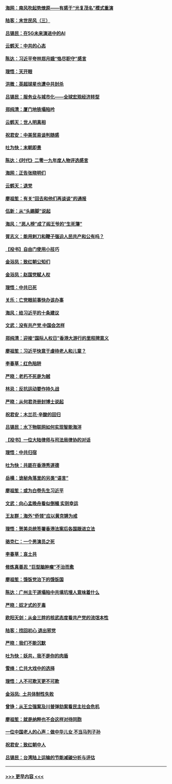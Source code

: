 #### [海网：南风吹起势燎原——有感于“光复茂名”模式重演](../pages/nsc993/n11732308.md?t=12201044) 
#### [陆客：末世民风（三）](../pages/nsc993/n11732211.md?t=12201044) 
#### [吕锡民：在5G未来演进中的AI](../pages/nsc993/n11730010.md?t=12201044) 
#### [云鹤天：中共的心态](../pages/nsc993/n11729906.md?t=12201044) 
#### [陈达：习近平夸林郑月娥“恪尽职守”感言](../pages/nsc993/n11729881.md?t=12201044) 
#### [理悟：天开眼](../pages/nsc993/n11729699.md?t=12201044) 
#### [洪微：英超球星也遭中共封杀](../pages/nsc993/n11727243.md?t=12201044) 
#### [吕锡民：服务业与城市化——全球宏观经济转型](../pages/nsc993/n11725845.md?t=12201044) 
#### [郑纯清：厦门地铁塌陷吟](../pages/nsc993/n11725813.md?t=12201044) 
#### [云鹤天：世人明真相](../pages/nsc993/n11725621.md?t=12201044) 
#### [祝君安：中美贸易谈判随感](../pages/nsc993/n11725609.md?t=12201044) 
#### [吐为快：末朝即景](../pages/nsc993/n11723365.md?t=12201044) 
#### [陈达：《时代》二零一九年度人物评选感言](../pages/nsc993/n11723337.md?t=12201044) 
#### [海网：正告张晓明们](../pages/nsc993/n11723228.md?t=12201044) 
#### [云鹤天：退党](../pages/nsc993/n11723056.md?t=12201044) 
#### [廖祖笙：有关“回去和他们再谈谈”的通报](../pages/nsc993/n11722442.md?t=12201044) 
#### [伍新：从“头踢脚”说起](../pages/nsc993/n11722429.md?t=12201044) 
#### [海风：“恶人榜”成了阎王爷的“生死簿”](../pages/nsc993/n11722272.md?t=12201044) 
#### [胥志义：能用剌刀和鞭子强迫人民共产和公有吗？](../pages/nsc993/n11720569.md?t=12201044) 
#### [【投书】自由门使用小技巧](../pages/nsc993/n11720180.md?t=12201044) 
#### [金浴凤：致红朝公知们](../pages/nsc993/n11720563.md?t=12201044) 
#### [金浴凤：赵国党赋人权](../pages/nsc993/n11720533.md?t=12201044) 
#### [理悟：中共已死](../pages/nsc993/n11720233.md?t=12201044) 
#### [关乐：亡党眼前事快办该办事](../pages/nsc993/n11719160.md?t=12201044) 
#### [海风：给习近平的十条建议](../pages/nsc993/n11717616.md?t=12201044) 
#### [文武：没有共产党 中国会怎样](../pages/nsc993/n11717584.md?t=12201044) 
#### [郑纯清：迎接“国际人权日”香港大游行的里程牌意义](../pages/nsc993/n11717417.md?t=12201044) 
#### [廖祖笙：习近平快意于虐待老人和儿童？](../pages/nsc993/n11715313.md?t=12201044) 
#### [李春草：红色陷阱](../pages/nsc993/n11715029.md?t=12201044) 
#### [严晓：老朽不死是为贼](../pages/nsc993/n11712910.md?t=12201044) 
#### [林忌：反抗运动要作持久战](../pages/nsc993/n11712623.md?t=12201044) 
#### [严晓：从何君尧册封博士说起](../pages/nsc993/n11712465.md?t=12201044) 
#### [祝君安：木兰花·辛酸的回归](../pages/nsc993/n11712381.md?t=12201044) 
#### [吕锡民：水下物联网如何实现智能海洋](../pages/nsc993/n11711158.md?t=12201044) 
#### [【投书】一位大陆律师与司法局律协的对话](../pages/nsc993/n11709675.md?t=12201044) 
#### [理悟：中共归宿](../pages/nsc993/n11710059.md?t=12201044) 
#### [吐为快：共匪在香港秀道德](../pages/nsc993/n11709979.md?t=12201044) 
#### [岳横：诡秘角落里的另类“语言”](../pages/nsc993/n11709792.md?t=12201044) 
#### [廖祖笙：或为白卷先生习近平](../pages/nsc993/n11708330.md?t=12201044) 
#### [文武：向心孟晚舟看似倒楣 实则幸运](../pages/nsc993/n11708236.md?t=12201044) 
#### [王友群：海外“侨领”应以黄克锵为戒](../pages/nsc993/n11706176.md?t=12201044) 
#### [理悟：贺美总统签署香港法案后各国跟进立法](../pages/nsc993/n11706853.md?t=12201044) 
#### [骆克仁：一个男演员之死](../pages/nsc993/n11706677.md?t=12201044) 
#### [李春草：哀土共](../pages/nsc993/n11706255.md?t=12201044) 
#### [修炼真善忍 “巨型脑肿瘤”不治而愈](../pages/nsc993/n11705340.md?t=12201044) 
#### [廖祖笙：饿饭党治下的饿饭国](../pages/nsc993/n11705085.md?t=12201044) 
#### [陈达：广州主干道塌陷中共填坑埋人意味着什么](../pages/nsc993/n11705046.md?t=12201044) 
#### [严晓：奴才式的歹毒](../pages/nsc993/n11704826.md?t=12201044) 
#### [欧阳天剑：从金三胖的核武态度看共产党的流氓本性](../pages/nsc993/n11702238.md?t=12201044) 
#### [陆客：找回初心 退出邪党](../pages/nsc993/n11702213.md?t=12201044) 
#### [严晓：我们不能沉默](../pages/nsc993/n11702110.md?t=12201044) 
#### [吐为快：妖共，我不是你的肉盾](../pages/nsc993/n11701366.md?t=12201044) 
#### [雪绮：亡共大戏中的选择](../pages/nsc993/n11699922.md?t=12201044) 
#### [理悟：人不可欺天更不可欺](../pages/nsc993/n11699657.md?t=12201044) 
#### [金浴凤:  土共体制性失败](../pages/nsc993/n11699361.md?t=12201044) 
#### [曾铮：从王立强案及川普弹劾案看民主社会危机](../pages/nsc993/n11699318.md?t=12201044) 
#### [廖祖笙：就是纳粹也不会这样对待同胞](../pages/nsc993/n11697658.md?t=12201044) 
#### [一位中国老人的心声：做中华儿女 不当马列子孙](../pages/nsc993/n11697525.md?t=12201044) 
#### [祝君安：致红朝中人](../pages/nsc993/n11697518.md?t=12201044) 
#### [吕锡民：台湾陆上运输的节能减碳分析与评估](../pages/nsc993/n11694983.md?t=12201044) 

----
#### [ >>> 更早内容 <<< ](../indexes/nsc993-earlier.md)
